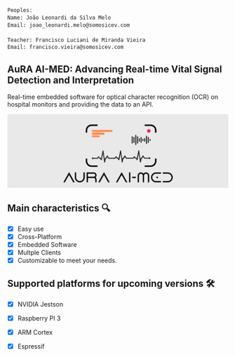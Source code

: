 ```sh
Peoples:
Name: João Leonardi da Silva Melo
Email: joao_leonardi.melo@somosicev.com

Teacher: Francisco Luciani de Miranda Vieira
Email: francisco.vieira@somosicev.com
```


## AuRA AI-MED: Advancing Real-time Vital Signal Detection and Interpretation
Real-time embedded software for optical character recognition (OCR) on hospital monitors and providing the data to an API.

<img src="docs/images/logo/aura_v2.jpg" alt="Snake logo">


## Main characteristics 🔍
- [x] Easy use
- [X] Cross-Platform
- [X] Embedded Software
- [x] Multple Clients
- [x] Customizable to meet your needs.
## Supported platforms for upcoming versions 🛠
- [x] NVIDIA Jestson
- [x] Raspberry PI 3
- [x] ARM Cortex
- [x] Espressif

